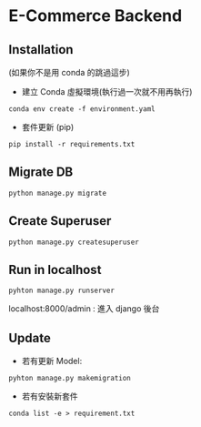 # **E-Commerce Backend**

## **Installation**
(如果你不是用 conda 的跳過這步)
- 建立 Conda 虛擬環境(執行過一次就不用再執行)
```shell
conda env create -f environment.yaml
```

- 套件更新 (pip)
```
pip install -r requirements.txt
```

## **Migrate DB**
```shell
python manage.py migrate
```

## **Create Superuser**
```shell
python manage.py createsuperuser
```

## **Run in localhost**
```shell
pyhton manage.py runserver
```
localhost:8000/admin : 進入 django 後台

## **Update**
- 若有更新 Model:
```shell
pyhton manage.py makemigration
```

- 若有安裝新套件
```shell
conda list -e > requirement.txt
```